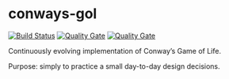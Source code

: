 # conways-gol

[![Build Status](https://travis-ci.com/liutaurasvilda/conways-gol.svg?branch=master)](https://travis-ci.com/liutaurasvilda/conways-gol)
[![Quality Gate](https://sonarcloud.io/api/project_badges/measure?project=io.github.liutaurasvilda%3Agol&metric=alert_status)](https://sonarcloud.io/dashboard?id=io.github.liutaurasvilda%3Aconways-gol)
[![Quality Gate](https://sonarcloud.io/api/project_badges/measure?project=io.github.liutaurasvilda%3Aconways-gol&metric=coverage)](https://sonarcloud.io/dashboard?id=io.github.liutaurasvilda%3Aconways-gol)

Continuously evolving implementation of Conway’s Game of Life. 

Purpose: simply to practice a small day-to-day design decisions.

